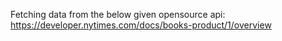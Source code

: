 Fetching data from the below given opensource api:
https://developer.nytimes.com/docs/books-product/1/overview
